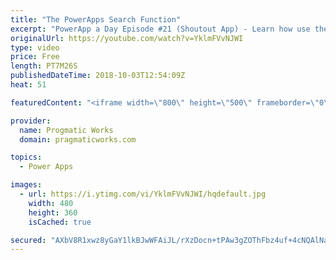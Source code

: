 ```yaml
---
title: "The PowerApps Search Function"
excerpt: "PowerApp a Day Episode #21 (Shoutout App) - Learn how use the Search function to run a query against a data source to pull only selective data.   Pragmatic Works Training : https://pragmaticworks.com/training/on-demand-training  Delegatable sources and commands: https://docs.microsoft.com/en-us/powerapps/maker/canvas-apps/delegation-list"
originalUrl: https://youtube.com/watch?v=YklmFVvNJWI
type: video
price: Free
length: PT7M26S
publishedDateTime: 2018-10-03T12:54:09Z
heat: 51

featuredContent: "<iframe width=\"800\" height=\"500\" frameborder=\"0\" src=\"https://www.youtube.com/embed/YklmFVvNJWI\" allow=\"accelerometer; autoplay; encrypted-media; gyroscope; picture-in-picture\" allowfullscreen></iframe>"

provider:
  name: Progmatic Works
  domain: pragmaticworks.com

topics:
  - Power Apps

images:
  - url: https://i.ytimg.com/vi/YklmFVvNJWI/hqdefault.jpg
    width: 480
    height: 360
    isCached: true

secured: "AXbV8R1xwz8yGaY1lkBJwWFAiJL/rXzDocn+tPAw3gZOThFbz4uf+4cNQAlNaB+Sf9REz90IefdNjG/8zG1azJMOgYVVE69yrXBWDMtXEPanZuYPlXK+OJopvfkc3K9adkud8cjCDNBMmydh4rvk1ZrqdyvZapq4B/uigBokSvEyS3yRdzhtwwzycRRHUv85QORdsqWN6OgMXvIhls2LOSn8+pE/S0q+aVxD5ly3h+ZRe2NimLHwbJvA5hnXl7+/edobcoY3k/UH9EP2byUwDbidpDrjB0bmVofLtMGOtxrVTuxgU7Jz2IWss6+aLHsVwduNyGaOZ9as7ux8xb0hE2KMtOxZ7bN9VghZd5cNEXwktSXhOgZX8jSHQiSdX6osgEFDSk9aXZeDXpkmpX/QGsKU1fOafzAXfjrWdg5tHs0=;CKJgIP+kalVsHTsCpZxZeQ=="
---
```



